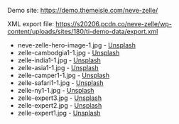 Demo site: https://demo.themeisle.com/neve-zelle/

XML export file: https://s20206.pcdn.co/neve-zelle/wp-content/uploads/sites/180/ti-demo-data/export.xml

* neve-zelle-hero-image-1.jpg - [Unsplash](https://mystock.themeisle.com/photo/amsterdam/)
* zelle-cambodgia1-1.jpg      - [Unsplash](https://mystock.themeisle.com/photo/beautiful-park/)
* zelle-india1-1.jpg          - [Unsplash](https://mystock.themeisle.com/photo/train-on-a-bridge/)
* zelle-asia1-1.jpg           - [Unsplash](https://mystock.themeisle.com/photo/foggy-temple-entrance/)
* zelle-camper1-1.jpg         - [Unsplash](https://mystock.themeisle.com/photo/volkswagen-vanagon/)
* zelle-safari1-1.jpg         - [Unsplash](https://mystock.themeisle.com/photo/elephant-family-2/)
* zelle-ny1-1.jpg             - [Unsplash](https://mystock.themeisle.com/photo/new-york-cityscape/)
* zelle-expert3.jpg           - [Unsplash](https://mystock.themeisle.com/photo/photographer-3/)
* zelle-expert2.jpg           - [Unsplash](https://mystock.themeisle.com/photo/equestrianism/)
* zelle-expert1.jpg           - [Unsplash](https://mystock.themeisle.com/photo/photographer-2/)